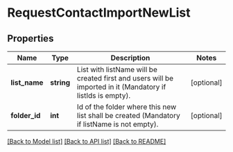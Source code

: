 # RequestContactImportNewList

## Properties
Name | Type | Description | Notes
------------ | ------------- | ------------- | -------------
**list_name** | **string** | List with listName will be created first and users will be imported in it (Mandatory if listIds is empty). | [optional] 
**folder_id** | **int** | Id of the folder where this new list shall be created (Mandatory if listName is not empty). | [optional] 

[[Back to Model list]](../README.md#documentation-for-models) [[Back to API list]](../README.md#documentation-for-api-endpoints) [[Back to README]](../README.md)


